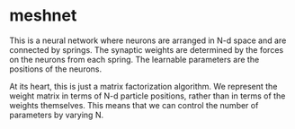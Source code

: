 # meshnet

This is a neural network where neurons are arranged in N-d space and are connected by springs. The synaptic weights are determined by the forces on the neurons from each spring. The learnable parameters are the positions of the neurons.

At its heart, this is just a matrix factorization algorithm. We represent the weight matrix in terms of N-d particle positions, rather than in terms of the weights themselves. This means that we can control the number of parameters by varying N.
